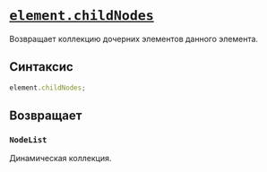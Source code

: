 # [`element.childNodes`](../index.md)

Возвращает коллекцию дочерних элементов данного элемента.

## Синтаксис

```js
element.childNodes;
```

## Возвращает

### `NodeList`

Динамическая коллекция.
